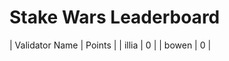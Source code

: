 # Stake Wars Leaderboard

| Validator Name        | Points   |
| illia                 | 0        |
| bowen                 | 0        |


